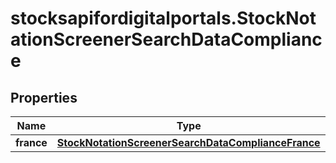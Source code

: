 # stocksapifordigitalportals.StockNotationScreenerSearchDataCompliance

## Properties

Name | Type | Description | Notes
------------ | ------------- | ------------- | -------------
**france** | [**StockNotationScreenerSearchDataComplianceFrance**](StockNotationScreenerSearchDataComplianceFrance.md) |  | [optional] 


